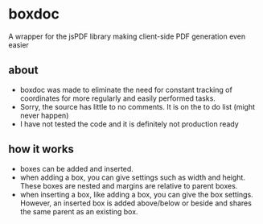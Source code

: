 # boxdoc
A wrapper for the jsPDF library making client-side PDF generation even easier

## about
- boxdoc was made to eliminate the need for constant tracking of coordinates for more regularly and easily performed tasks.
- Sorry, the source has little to no comments. It is on the to do list (might never happen)
- I have not tested the code and it is definitely not production ready

## how it works
- boxes can be added and inserted.
- when adding a box, you can give settings such as width and height. These boxes are nested and margins are relative to parent boxes.
- when inserting a box, like adding a box, you can give the box settings. However, an inserted box is added above/below or beside and shares the same parent as an existing box.
